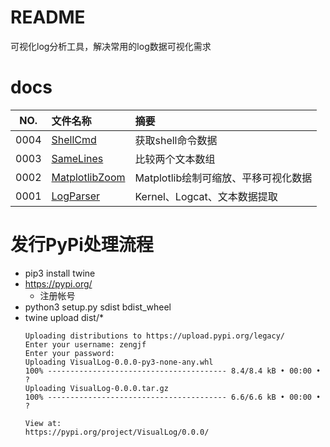 # README

可视化log分析工具，解决常用的log数据可视化需求

# docs

NO.|文件名称|摘要
:--:|:--|:--
0004| [ShellCmd](docs/0004_ShellCmd.md) | 获取shell命令数据
0003| [SameLines](docs/0003_SameLines.md) | 比较两个文本数组
0002| [MatplotlibZoom](docs/0002_MatplotlibZoom.md) | Matplotlib绘制可缩放、平移可视化数据
0001| [LogParser](docs/0001_LogParser.md) | Kernel、Logcat、文本数据提取

# 发行PyPi处理流程

* pip3 install twine
* https://pypi.org/
  * 注册帐号
* python3 setup.py sdist bdist_wheel
* twine upload dist/*
  ```
  Uploading distributions to https://upload.pypi.org/legacy/
  Enter your username: zengjf
  Enter your password:
  Uploading VisualLog-0.0.0-py3-none-any.whl
  100% ---------------------------------------- 8.4/8.4 kB • 00:00 • ?
  Uploading VisualLog-0.0.0.tar.gz
  100% ---------------------------------------- 6.6/6.6 kB • 00:00 • ?
  
  View at:
  https://pypi.org/project/VisualLog/0.0.0/
  ```
